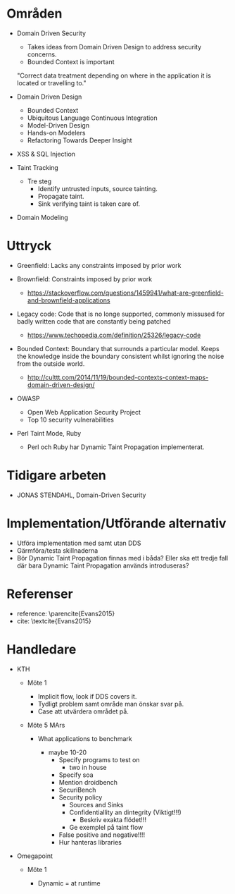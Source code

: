 # Områden

* Domain Driven Security

  * Takes ideas from Domain Driven Design to address security concerns.
  * Bounded Context is important

  "Correct data treatment depending on where in the application it is located or travelling to."

* Domain Driven Design

  * Bounded Context
  * Ubiquitous Language Continuous Integration
  * Model-Driven Design
  * Hands-on Modelers
  * Refactoring Towards Deeper Insight

* XSS & SQL Injection

* Taint Tracking

  * Tre steg
    * Identify untrusted inputs, source tainting.
    * Propagate taint.
    * Sink verifying taint is taken care of.

* Domain Modeling

# Uttryck

* Greenfield: Lacks any constraints imposed by prior work
* Brownfield: Constraints imposed by prior work

  * https://stackoverflow.com/questions/1459941/what-are-greenfield-and-brownfield-applications

* Legacy code: Code that is no longe supported, commonly missused for badly written code that are constantly being patched

  * https://www.techopedia.com/definition/25326/legacy-code

* Bounded Context: Boundary that surrounds a particular model. Keeps the knowledge inside the boundary consistent whilst ignoring the noise from the outside world.

  * http://culttt.com/2014/11/19/bounded-contexts-context-maps-domain-driven-design/

* OWASP

  * Open Web Application Security Project
  * Top 10 security vulnerabilities

* Perl Taint Mode, Ruby
  * Perl och Ruby har Dynamic Taint Propagation implementerat.

# Tidigare arbeten

* JONAS STENDAHL, Domain-Driven Security

# Implementation/Utförande alternativ

* Utföra implementation med samt utan DDS
* Gärmföra/testa skillnaderna
* Bör Dynamic Taint Propagation finnas med i båda? Eller ska ett tredje fall där bara Dynamic Taint Propagation används introduseras?

# Referenser

* reference: \parencite{Evans2015}
* cite: \textcite{Evans2015}

# Handledare

* KTH

  * Möte 1

    * Implicit flow, look if DDS covers it.
    * Tydligt problem samt område man önskar svar på.
    * Case att utvärdera området på.

  * Möte 5 MArs

    * What applications to benchmark

      * maybe 10-20
        * Specify programs to test on
          * two in house
        * Specify soa
        * Mention droidbench
        * SecuriBench
        * Security policy
          * Sources and Sinks
          * Confidentiallity an dintegrity (Viktigt!!!)
            * Beskriv exakta flödet!!!
          * Ge exemplel på taint flow
        * False positive and negative!!!!
        * Hur hanteras libraries

* Omegapoint

  * Möte 1

    * Dynamic = at runtime
